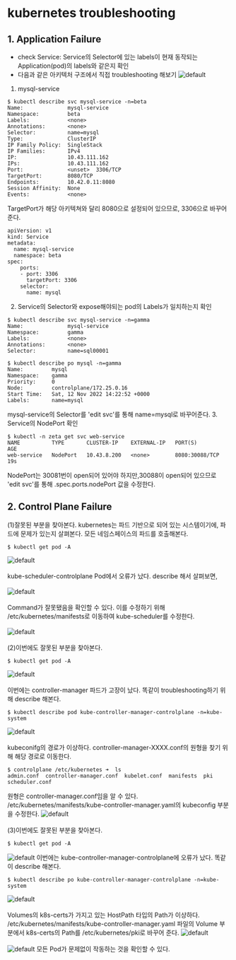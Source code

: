 # kubernetes troubleshooting
## 1. Application Failure
- check Service: Service의 Selector에 있는 labels이 현재 동작되는 Application(pod)의 labels와 같은지 확인
- 다음과 같은 아키텍처 구조에서 직접 troubleshooting 해보기
![default](./image/troublearchitecture.PNG)
1. mysql-service
```
$ kubectl describe svc mysql-service -n=beta
Name:              mysql-service
Namespace:         beta
Labels:            <none>
Annotations:       <none>
Selector:          name=mysql
Type:              ClusterIP
IP Family Policy:  SingleStack
IP Families:       IPv4
IP:                10.43.111.162
IPs:               10.43.111.162
Port:              <unset>  3306/TCP
TargetPort:        8080/TCP
Endpoints:         10.42.0.11:8080
Session Affinity:  None
Events:            <none>
```
TargetPort가 해당 아키텍쳐와 달리 8080으로 설정되어 있으므로, 3306으로 바꾸어준다.
```
apiVersion: v1
kind: Service
metadata:
  name: mysql-service
  namespace: beta
spec:
    ports:
    - port: 3306
      targetPort: 3306
    selector:
      name: mysql
```
2. Service의 Selector와 expose해야되는 pod의 Labels가 일치하는지 확인
```
$ kubectl describe svc mysql-service -n=gamma
Name:              mysql-service
Namespace:         gamma
Labels:            <none>
Annotations:       <none>
Selector:          name=sql00001

$ kubectl describe po mysql -n=gamma
Name:         mysql
Namespace:    gamma
Priority:     0
Node:         controlplane/172.25.0.16
Start Time:   Sat, 12 Nov 2022 14:22:52 +0000
Labels:       name=mysql
```
mysql-service의 Selector를 'edit svc'를 통해 name=mysql로 바꾸어준다.
3. Service의 NodePort 확인
```
$ kubectl -n zeta get svc web-service
NAME          TYPE       CLUSTER-IP    EXTERNAL-IP   PORT(S)          AGE
web-service   NodePort   10.43.8.200   <none>        8080:30088/TCP   19s
```
NodePort는 30081번이 open되어 있어야 하지만,30088이 open되어 있으므로 'edit svc'를 통해 .spec.ports.nodePort 값을 수정한다.

## 2. Control Plane Failure
(1)잘못된 부분을 찾아본다. kubernetes는 파드 기반으로 되어 있는 시스템이기에, 파드에 문제가 있는지 살펴본다.
모든 네임스페이스의 파드를 호출해본다.
```
$ kubectl get pod -A
```
![default](./image/1116-1.PNG)
<br></br>
kube-scheduler-controlplane Pod에서 오류가 났다. describe 
해서 살펴보면,
<br></br>
![default](./image/1116-2.PNG)
<br></br>
Command가 잘못됐음을 확인할 수 있다. 이를 수정하기 위해 /etc/kubernetes/manifests로 이동하여 kube-scheduler를 수정한다.
<br></br>
![default](./image/1116-3.PNG)
<br></br>
(2)이번에도 잘못된 부분을 찾아본다.
```
$ kubectl get pod -A
```
![default](./image/1116-4.PNG)
<br></br>
이번에는 controller-manager 파드가 고장이 났다.
똑같이 troubleshooting하기 위해 describe 해본다.
```
$ kubectl describe pod kube-controller-manager-controlplane -n=kube-system
```
![default](./image/1116-5.PNG)
<br></br>
kubeconifg의 경로가 이상하다. controller-manager-XXXX.conf의 원형을 찾기 위해 해당 경로로 이동한다.
```
$ controlplane /etc/kubernetes ➜  ls
admin.conf  controller-manager.conf  kubelet.conf  manifests  pki  scheduler.conf
```
원형은 controller-manager.conf임을 알 수 있다.
/etc/kubernetes/manifests/kube-controller-manager.yaml의 kubeconfig 부분을 수정한다.
![default](./image/1116-6.PNG)
<br></br>
(3)이번에도 잘못된 부분을 찾아본다.
```
$ kubectl get pod -A
```
![default](./image/1116-7.PNG)
이번에는 kube-controller-manager-controlplane에 오류가 났다. 똑같이 describe 해본다.
```
$ kubectl describe po kube-controller-manager-controlplane -n=kube-system
```
![default](./image/1116-8.PNG)
<br></br>
Volumes의 k8s-certs가 가지고 있는 HostPath 타입의 Path가 이상하다. /etc/kubernetes/manifests/kube-controller-manager.yaml 파일의 Volume 부분에서 k8s-certs의 Path를 /etc/kubernetes/pki로 바꾸어 준다.
![default](./image/1116-9.PNG)
<br></br>
![default](./image/1116-10.PNG)
모든 Pod가 문제없이 작동하는 것을 확인할 수 있다.

